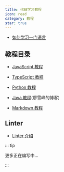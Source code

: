 ```yaml
---
title: 代码学习教程
icon: read
category: 教程
star: true
---
```


- [如何学习一门语言](learning.md)

## 教程目录

- [JavaScript 教程](js/readme.md)

- [TypeScript 教程](typescript/readme.md)

- [Python 教程](python/readme.md)

- [Java 教程](https://www.liaoxuefeng.com/wiki/1252599548343744)(廖雪峰的博客)

- [Markdown 教程](markdown/readme.md)

## Linter

- [Linter 介绍](linter/readme.md)

::: tip

更多正在编写中...

:::
